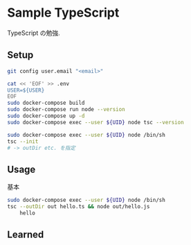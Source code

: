
# Sample TypeScript

TypeScript の勉強.

Setup
--------

```sh
git config user.email "<email>"
```

```sh
cat << 'EOF' >> .env
USER=${USER}
EOF
sudo docker-compose build
sudo docker-compose run node --version
sudo docker-compose up -d
sudo docker-compose exec --user ${UID} node tsc --version
```

```sh
sudo docker-compose exec --user ${UID} node /bin/sh
tsc --init
# -> outDir etc. を指定
```

Usage
--------

基本

```sh
sudo docker-compose exec --user ${UID} node /bin/sh
tsc --outDir out hello.ts && node out/hello.js
	hello
```

Learned
--------
